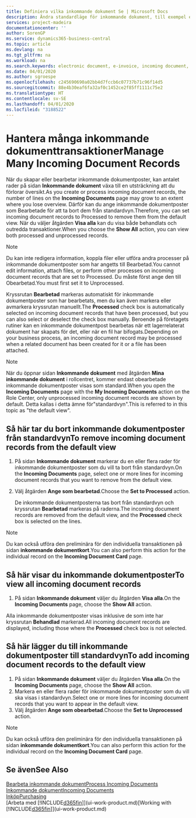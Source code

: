 ```yaml
---
title: Definiera vilka inkommande dokument Se | Microsoft Docs
description: Ändra standardläge för inkommande dokument, till exempel e-fakturor, förbättra din översikt över bearbetade och obearbetade poster.
services: project-madeira
documentationcenter: ''
author: SorenGP
ms.service: dynamics365-business-central
ms.topic: article
ms.devlang: na
ms.tgt_pltfrm: na
ms.workload: na
ms.search.keywords: electronic document, e-invoice, incoming document, OCR, ecommerce, document exchange, import invoice
ms.date: 04/01/2020
ms.author: sgroespe
ms.openlocfilehash: c245690690a02bb4d7fccb6c07737b71c96f14d5
ms.sourcegitcommit: 88e4b30eaf6fa32af0c1452ce2f85ff1111c75e2
ms.translationtype: HT
ms.contentlocale: sv-SE
ms.lasthandoff: 04/01/2020
ms.locfileid: "3188522"
---
```

# <a name="manage-many-incoming-document-records"></a><span data-ttu-id="d2bfa-103">Hantera många inkommande dokumenttransaktioner</span><span class="sxs-lookup"><span data-stu-id="d2bfa-103">Manage Many Incoming Document Records</span></span>
<span data-ttu-id="d2bfa-104">När du skapar eller bearbetar inkommande dokumentposter, kan antalet rader på sidan **Inkommande dokument** växa till en utsträckning att du förlorar översikt.</span><span class="sxs-lookup"><span data-stu-id="d2bfa-104">As you create or process incoming document records, the number of lines on the **Incoming Documents** page may grow to an extent where you lose overview.</span></span> <span data-ttu-id="d2bfa-105">Därför kan du ange inkommande dokumentposter som Bearbetade för att ta bort dem från standardvyn.</span><span class="sxs-lookup"><span data-stu-id="d2bfa-105">Therefore, you can set incoming document records to Processed to remove them from the default view.</span></span> <span data-ttu-id="d2bfa-106">När du väljer åtgärden **Visa alla** kan du visa både behandlats och outredda transaktioner.</span><span class="sxs-lookup"><span data-stu-id="d2bfa-106">When you choose the **Show All** action, you can view both processed and unprocessed records.</span></span>

> [!NOTE]  
>   <span data-ttu-id="d2bfa-107">Du kan inte redigera information, koppla filer eller utföra andra processer på inkommande dokumentposter som har angetts till Bearbetad.</span><span class="sxs-lookup"><span data-stu-id="d2bfa-107">You cannot edit information, attach files, or perform other processes on incoming document records that are set to Processed.</span></span> <span data-ttu-id="d2bfa-108">Du måste först ange den till Obearbetad.</span><span class="sxs-lookup"><span data-stu-id="d2bfa-108">You must first set it to Unprocessed.</span></span>

<span data-ttu-id="d2bfa-109">Kryssrutan **Bearbetad** markeras automatiskt för inkommande dokumentposter som har bearbetats, men du kan även markera eller avmarkera kryssrutan manuellt.</span><span class="sxs-lookup"><span data-stu-id="d2bfa-109">The **Processed** check box is automatically selected on incoming document records that have been processed, but you can also select or deselect the check box manually.</span></span> <span data-ttu-id="d2bfa-110">Beroende på företagets rutiner kan en inkommande dokumentpost bearbetas när ett lagerrelaterat dokument har skapats för det, eller när en fil har bifogats.</span><span class="sxs-lookup"><span data-stu-id="d2bfa-110">Depending on your business process, an incoming document record may be processed when a related document has been created for it or a file has been attached.</span></span>

> [!NOTE]  
>   <span data-ttu-id="d2bfa-111">När du öppnar sidan **Inkommande dokument** med åtgärden **Mina inkommande dokument** i rollcentret, kommer endast obearbetade inkommande dokumentposter visas som standard.</span><span class="sxs-lookup"><span data-stu-id="d2bfa-111">When you open the **Incoming Documents** page with the **My Incoming Documents** action on the Role Center, only unprocessed incoming document records are shown by default.</span></span> <span data-ttu-id="d2bfa-112">Detta kallas i detta ämne för"standardvyn".</span><span class="sxs-lookup"><span data-stu-id="d2bfa-112">This is referred to in this topic as "the default view".</span></span>

## <a name="to-remove-incoming-document-records-from-the-default-view"></a><span data-ttu-id="d2bfa-113">Så här tar du bort inkommande dokumentposter från standardvyn</span><span class="sxs-lookup"><span data-stu-id="d2bfa-113">To remove incoming document records from the default view</span></span>
1. <span data-ttu-id="d2bfa-114">På sidan **Inkommande dokument** markerar du en eller flera rader för inkommande dokumentposter som du vill ta bort från standardvyn.</span><span class="sxs-lookup"><span data-stu-id="d2bfa-114">On the **Incoming Documents** page, select one or more lines for incoming document records that you want to remove from the default view.</span></span>
2. <span data-ttu-id="d2bfa-115">Välj åtgärden **Ange som bearbetad**.</span><span class="sxs-lookup"><span data-stu-id="d2bfa-115">Choose the **Set to Processed** action.</span></span>

    <span data-ttu-id="d2bfa-116">De inkommande dokumentposterna tas bort från standardvyn och kryssrutan **Bearbetad** markeras på raderna.</span><span class="sxs-lookup"><span data-stu-id="d2bfa-116">The incoming document records are removed from the default view, and the **Processed** check box is selected on the lines.</span></span>

> [!NOTE]  
>   <span data-ttu-id="d2bfa-117">Du kan också utföra den preliminära för den individuella transaktionen på sidan **inkommande dokumentkort**.</span><span class="sxs-lookup"><span data-stu-id="d2bfa-117">You can also perform this action for the individual record on the **Incoming Document Card** page.</span></span>

## <a name="to-view-all-incoming-document-records"></a><span data-ttu-id="d2bfa-118">Så här visar du inkommande dokumentposter</span><span class="sxs-lookup"><span data-stu-id="d2bfa-118">To view all incoming document records</span></span>
1. <span data-ttu-id="d2bfa-119">På sidan **Inkommande dokument** väljer du åtgärden **Visa alla**.</span><span class="sxs-lookup"><span data-stu-id="d2bfa-119">On the **Incoming Documents** page, choose the **Show All** action.</span></span>

<span data-ttu-id="d2bfa-120">Alla inkommande dokumentposter visas inklusive de som inte har kryssrutan **Behandlad** markerad.</span><span class="sxs-lookup"><span data-stu-id="d2bfa-120">All incoming document records are displayed, including those where the **Processed** check box is not selected.</span></span>

## <a name="to-add-incoming-document-records-to-the-default-view"></a><span data-ttu-id="d2bfa-121">Så här lägger du till inkommande dokumentposter till standardvyn</span><span class="sxs-lookup"><span data-stu-id="d2bfa-121">To add incoming document records to the default view</span></span>
1. <span data-ttu-id="d2bfa-122">På sidan **Inkommande dokument** väljer du åtgärden **Visa alla**.</span><span class="sxs-lookup"><span data-stu-id="d2bfa-122">On the **Incoming Documents** page, choose the **Show All** action.</span></span>
2. <span data-ttu-id="d2bfa-123">Markera en eller flera rader för inkommande dokumentposter som du vill ska visas i standardvyn.</span><span class="sxs-lookup"><span data-stu-id="d2bfa-123">Select one or more lines for incoming document records that you want to appear in the default view.</span></span>
3. <span data-ttu-id="d2bfa-124">Välj åtgärden **Ange som obearbetad**.</span><span class="sxs-lookup"><span data-stu-id="d2bfa-124">Choose the **Set to Unprocessed** action.</span></span>  

> [!NOTE]  
>   <span data-ttu-id="d2bfa-125">Du kan också utföra den preliminära för den individuella transaktionen på sidan **inkommande dokumentkort**.</span><span class="sxs-lookup"><span data-stu-id="d2bfa-125">You can also perform this action for the individual record on the **Incoming Document Card** page.</span></span>

## <a name="see-also"></a><span data-ttu-id="d2bfa-126">Se även</span><span class="sxs-lookup"><span data-stu-id="d2bfa-126">See Also</span></span>
[<span data-ttu-id="d2bfa-127">Bearbeta inkommande dokument</span><span class="sxs-lookup"><span data-stu-id="d2bfa-127">Process Incoming Documents</span></span>](across-process-income-documents.md)  
[<span data-ttu-id="d2bfa-128">Inkommande dokument</span><span class="sxs-lookup"><span data-stu-id="d2bfa-128">Incoming Documents</span></span>](across-income-documents.md)  
[<span data-ttu-id="d2bfa-129">Inköp</span><span class="sxs-lookup"><span data-stu-id="d2bfa-129">Purchasing</span></span>](purchasing-manage-purchasing.md)  
<span data-ttu-id="d2bfa-130">[Arbeta med [!INCLUDE[d365fin](includes/d365fin_md.md)]](ui-work-product.md)</span><span class="sxs-lookup"><span data-stu-id="d2bfa-130">[Working with [!INCLUDE[d365fin](includes/d365fin_md.md)]](ui-work-product.md)</span></span>

